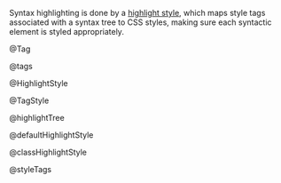Syntax highlighting is done by a [highlight
style](#highlight.HighlightStyle), which maps style tags associated
with a syntax tree to CSS styles, making sure each syntactic element
is styled appropriately.

@Tag

@tags

@HighlightStyle

@TagStyle

@highlightTree

@defaultHighlightStyle

@classHighlightStyle

@styleTags
